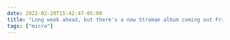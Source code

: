 ```yaml
---
date: 2022-02-28T15:42:47-05:00
title: "Long week ahead, but there's a new Stromae album coming out Friday, so I already have some self-care plans in place for the end of it."
tags: ["micro"]
---
```

